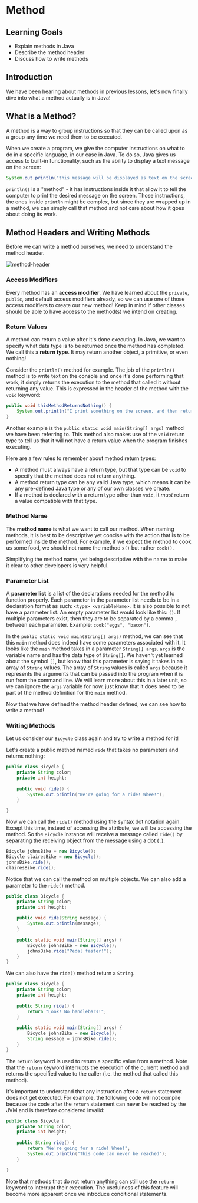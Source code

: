 # Method

## Learning Goals

- Explain methods in Java
- Describe the method header
- Discuss how to write methods

## Introduction

We have been hearing about methods in previous lessons, let's now finally dive
into what a method actually is in Java!

## What is a Method?

A method is a way to group instructions so that they can be called upon as a
group any time we need them to be executed.

When we create a program, we give the computer instructions on what to do in a
specific language, in our case in Java. To do so, Java gives us access to
built-in functionality, such as the ability to display a text message on the
screen:

```java
System.out.println("this message will be displayed as text on the screen"); 
```

`println()` is a "method" - it has instructions inside it that allow it to tell
the computer to print the desired message on the screen. Those instructions, the
ones inside `println` might be complex, but since they are wrapped up in a
method, we can simply call that method and not care about how it goes about
doing its work.

## Method Headers and Writing Methods

Before we can write a method ourselves, we need to understand the method header.

![method-header](https://curriculum-content.s3.amazonaws.com/java-mod-1/method/Method-Header.png)

### Access Modifiers

Every method has an **access modifier**. We have learned about the `private`,
`public`, and default access modifiers already, so we can use one of those
access modifiers to create our new method! Keep in mind if other classes should
be able to have access to the method(s) we intend on creating.

### Return Values

A method can return a value after it's done executing. In Java, we want to
specify what data type is to be returned once the method has completed. We call
this a **return type**. It may return another object, a primitive, or even
nothing!

Consider the `println()` method for example. The job of the `println()` method is
to write text on the console and once it's done performing that work, it simply
returns the execution to the method that called it without returning any value.
This is expressed in the header of the method with the `void` keyword:

```java
public void thisMethodReturnsNothing() {
    System.out.println("I print something on the screen, and then return nothing");     
} 
```

Another example is the `public static void main(String[] args)` method we have
been referring to. This method also makes use of the `void` return type to tell
us that it will not have a return value when the program finishes executing.

Here are a few rules to remember about method return types:

- A method must always have a return type, but that type can be `void` to
  specify that the method does not return anything.
- A method return type can be any valid Java type, which means it can be any
  pre-defined Java type or any of our own classes we create.
- If a method is declared with a return type other than `void`, it _must_ return
  a value compatible with that type.

### Method Name

The **method name** is what we want to call our method. When naming methods,
it is best to be descriptive yet concise with the action that is to be performed
inside the method. For example, if we expect the method to cook us some food, we
should not name the method `x()` but rather `cook()`.

Simplifying the method name, yet being descriptive with the name to make it clear
to other developers is very helpful.

### Parameter List

A **parameter list** is a list of the declarations needed for the method to
function properly. Each parameter in the parameter list needs to be in a
declaration format as such: `<type> <variableName>`. It is also possible to not
have a parameter list. An empty parameter list would look like this: `()`. If
multiple parameters exist, then they are to be separated by a comma `,` between
each parameter. Example: `cook("eggs", "bacon")`.

In the `public static void main(String[] args)` method, we can see that this
`main` method does indeed have some parameters associated with it. It looks like
the `main` method takes in a parameter `String[] args`. `args` is the variable
name and has the data type of `String[]`. We haven't yet learned about the
symbol `[]`, but know that this parameter is saying it takes in an array of
`String` values. The array of `String` values is called `args` because it
represents the arguments that can be passed into the program when it is run
from the command line. We will learn more about this in a later unit, so we can
ignore the `args` variable for now, just know that it does need to be part of
the method definition for the `main` method.

Now that we have defined the method header defined, we can see how to write a
method!

### Writing Methods

Let us consider our `Bicycle` class again and try to write a method for it!

Let's create a public method named `ride` that takes no parameters and returns
nothing:

```java
public class Bicycle {
    private String color;
    private int height;
    
    public void ride() {
        System.out.println("We're going for a ride! Whee!");
    }

}
```

Now we can call the `ride()` method using the syntax dot notation again. Except
this time, instead of accessing the attribute, we will be accessing the method.
So the `Bicycle` instance will receive a message called `ride()` by separating
the receiving object from the message using a dot (`.`).

```java
Bicycle johnsBike = new Bicycle();
Bicycle clairesBike = new Bicycle();
johnsBike.ride();
clairesBike.ride();
```

Notice that we can call the method on multiple objects. We can also add a
parameter to the `ride()` method.

```java
public class Bicycle {
    private String color;
    private int height;
    
    public void ride(String message) {
        System.out.println(message);
    }
    
    public static void main(String[] args) {
        Bicycle johnsBike = new Bicycle();
        johnsBike.ride("Pedal faster!");
    }
}
```

We can also have the `ride()` method return a `String`.

```java
public class Bicycle {
    private String color;
    private int height;
    
    public String ride() {
        return "Look! No handlebars!";
    }
    
    public static void main(String[] args) {
        Bicycle johnsBike = new Bicycle();
        String message = johnsBike.ride();
    }
}
```

The `return` keyword is used to return a specific value from a method. Note that
the `return` keyword interrupts the execution of the current method and returns
the specified value to the caller (i.e. the method that called this method).

It's important to understand that any instruction after a `return` statement
does not get executed. For example, the following code will not compile because
the code after the `return` statement can never be reached by the JVM and is
therefore considered invalid:

```java
public class Bicycle {
    private String color;
    private int height;
    
    public String ride() {
        return "We're going for a ride! Whee!";
        System.out.println("This code can never be reached");
    }

}
```

Note that methods that do not return anything can still use the `return` keyword
to interrupt their execution. The usefulness of this feature will become more
apparent once we introduce conditional statements.
